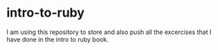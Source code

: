 # intro-to-ruby
I am using this repository to store and also push all the excercises that I have done in the intro to ruby book.
